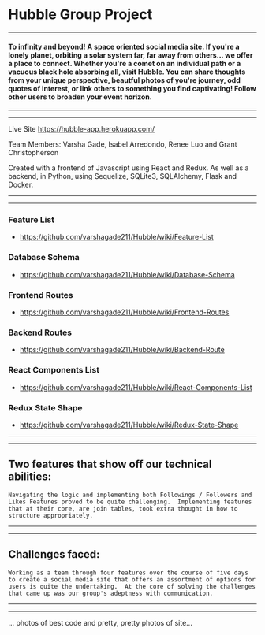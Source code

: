 # Hubble Group Project
---
#### To infinity and beyond!  A space oriented social media site.  If you're a lonely planet, orbiting a solar system far, far away from others... we offer a place to connect.   Whether you're a comet on an individual path or a vacuous black hole absorbing all, visit Hubble.  You can share thoughts from your unique perspective, beautful photos of you're journey, odd quotes of interest, or link others to something you find captivating!  Follow other users to broaden your event horizon.

---
---
Live Site 
https://hubble-app.herokuapp.com/

Team Members: Varsha Gade, Isabel Arredondo, Renee Luo and Grant Christopherson

Created with a frontend of Javascript using React and Redux. As well as a backend, in Python, using Sequelize, SQLite3, SQLAlchemy, Flask and Docker.

---
---

### Feature List

- https://github.com/varshagade211/Hubble/wiki/Feature-List

### Database Schema 

- https://github.com/varshagade211/Hubble/wiki/Database-Schema

### Frontend Routes 

- https://github.com/varshagade211/Hubble/wiki/Frontend-Routes

### Backend Routes 

- https://github.com/varshagade211/Hubble/wiki/Backend-Route

### React Components List 

- https://github.com/varshagade211/Hubble/wiki/React-Components-List

### Redux State Shape

- https://github.com/varshagade211/Hubble/wiki/Redux-State-Shape


---
---
## Two features that show off our technical abilities:
    
    Navigating the logic and implementing both Followings / Followers and Likes Features proved to be quite challenging.  Implementing features that at their core, are join tables, took extra thought in how to structure appropriately.

---
---
## Challenges faced: 

    Working as a team through four features over the course of five days to create a social media site that offers an assortment of options for users is quite the undertaking.  At the core of solving the challenges that came up was our group's adeptness with communication.   

---
---

... photos of best code  and pretty, pretty photos of site...